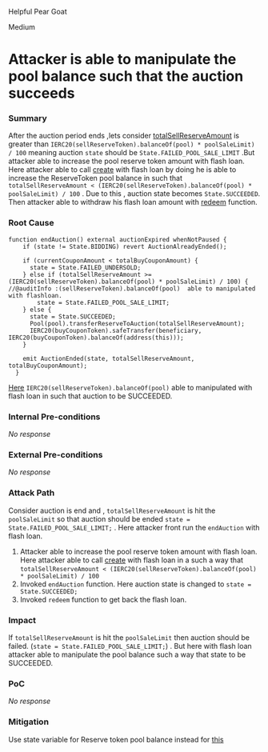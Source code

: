 Helpful Pear Goat

Medium

# Attacker is able to manipulate the pool balance such that the auction succeeds

### Summary

After the auction period ends ,lets consider [totalSellReserveAmount](https://github.com/sherlock-audit/2024-12-plaza-finance/blob/14a962c52a8f4731bbe4655a2f6d0d85e144c7c2/plaza-evm/src/Auction.sol#L341C16-L341C39) is greater than `IERC20(sellReserveToken).balanceOf(pool) * poolSaleLimit) / 100` meaning auction `state` should be `State.FAILED_POOL_SALE_LIMIT` .But attacker able to increase the pool reserve token amount with flash loan. Here attacker able to call [create](https://github.com/sherlock-audit/2024-12-plaza-finance/blob/14a962c52a8f4731bbe4655a2f6d0d85e144c7c2/plaza-evm/src/Pool.sol#L192)  with flash loan by doing he is able to increase the ReserveToken pool balance in such that `totalSellReserveAmount < (IERC20(sellReserveToken).balanceOf(pool) * poolSaleLimit) / 100`    .  Due to this , auction state becomes `State.SUCCEEDED`. Then attacker able to withdraw his flash loan amount with [redeem](https://github.com/sherlock-audit/2024-12-plaza-finance/blob/14a962c52a8f4731bbe4655a2f6d0d85e144c7c2/plaza-evm/src/Pool.sol#L353) function. 

### Root Cause

```solidity 
function endAuction() external auctionExpired whenNotPaused {
    if (state != State.BIDDING) revert AuctionAlreadyEnded();

    if (currentCouponAmount < totalBuyCouponAmount) {
      state = State.FAILED_UNDERSOLD;
    } else if (totalSellReserveAmount >= (IERC20(sellReserveToken).balanceOf(pool) * poolSaleLimit) / 100) {  //@auditInfo :(sellReserveToken).balanceOf(pool)  able to manipulated with flashloan. 
        state = State.FAILED_POOL_SALE_LIMIT;
    } else {
      state = State.SUCCEEDED;
      Pool(pool).transferReserveToAuction(totalSellReserveAmount);
      IERC20(buyCouponToken).safeTransfer(beneficiary, IERC20(buyCouponToken).balanceOf(address(this)));
    }

    emit AuctionEnded(state, totalSellReserveAmount, totalBuyCouponAmount);
  }
```

[Here](https://github.com/sherlock-audit/2024-12-plaza-finance/blob/14a962c52a8f4731bbe4655a2f6d0d85e144c7c2/plaza-evm/src/Auction.sol#L341) `IERC20(sellReserveToken).balanceOf(pool)` able to manipulated with flash loan in such that auction to be SUCCEEDED. 

### Internal Pre-conditions

_No response_

### External Pre-conditions

_No response_

### Attack Path

Consider auction is end and , `totalSellReserveAmount` is hit the `poolSaleLimit` so that auction should be ended `state = State.FAILED_POOL_SALE_LIMIT;` . Here attacker front run the `endAuction` with flash loan.  
1.  Attacker able to increase the pool reserve token amount with flash loan. Here attacker able to call [create](https://github.com/sherlock-audit/2024-12-plaza-finance/blob/14a962c52a8f4731bbe4655a2f6d0d85e144c7c2/plaza-evm/src/Pool.sol#L192)  with flash loan in a such a way that `totalSellReserveAmount < (IERC20(sellReserveToken).balanceOf(pool) * poolSaleLimit) / 100` 
2.  Invoked `endAuction` function. Here auction state is changed to `state = State.SUCCEEDED;`
3.  Invoked `redeem`  function to get back the flash loan. 

### Impact

If `totalSellReserveAmount` is hit the `poolSaleLimit` then auction should be failed. (`state = State.FAILED_POOL_SALE_LIMIT;`) . But here with flash loan attacker able to manipulate the pool balance such a way that state to be SUCCEEDED.

### PoC

_No response_

### Mitigation

Use state variable for Reserve token pool balance instead for [this](https://github.com/sherlock-audit/2024-12-plaza-finance/blob/14a962c52a8f4731bbe4655a2f6d0d85e144c7c2/plaza-evm/src/Auction.sol#L341C68-L341C77) 